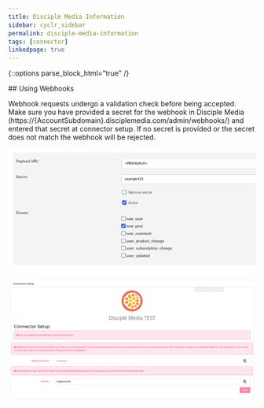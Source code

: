 ```yaml
---
title: Disciple Media Information
sidebar: cyclr_sidebar
permalink: disciple-media-information
tags: [connector]
linkedpage: true
---
```

{::options parse_block_html="true" /}
<section class="card">
## Using Webhooks

Webhook requests undergo a validation check before being accepted. Make sure you have provided a secret for the webhook in Disciple Media (https://<span>{AccountSubdomain}.</span>disciplemedia.com/admin/webhooks/) and entered that secret at connector setup. If no secret is provided or the secret does not match the webhook will be rejected.

![disciple webhook setup](./images/disciple_webhook_1.png)

![connector setup](./images/disciple_webhook_2.png)

</section>

